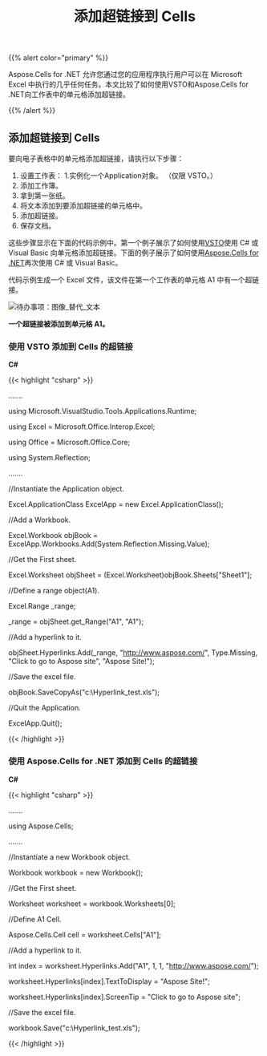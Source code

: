 ﻿---
title: 添加超链接到 Cells
type: docs
weight: 60
url: /zh/net/add-hyperlinks-to-cells/
---
{{% alert color="primary" %}}

Aspose.Cells for .NET 允许您通过您的应用程序执行用户可以在 Microsoft Excel 中执行的几乎任何任务。本文比较了如何使用VSTO和Aspose.Cells for .NET向工作表中的单元格添加超链接。

{{% /alert %}}

## **添加超链接到 Cells**

要向电子表格中的单元格添加超链接，请执行以下步骤：

1. 设置工作表：
 1.实例化一个Application对象。
 （仅限 VSTO。）
 1. 添加工作簿。
 1. 拿到第一张纸。
 1. 将文本添加到要添加超链接的单元格中。
1. 添加超链接。
1. 保存文档。

这些步骤显示在下面的代码示例中。第一个例子展示了如何使用[VSTO](/cells/zh/net/add-hyperlinks-to-cells/)使用 C# 或 Visual Basic 向单元格添加超链接。下面的例子展示了如何使用[Aspose.Cells for .NET](/cells/zh/net/add-hyperlinks-to-cells/)再次使用 C# 或 Visual Basic。

代码示例生成一个 Excel 文件，该文件在第一个工作表的单元格 A1 中有一个超链接。

![待办事项：图像_替代_文本](add-hyperlinks-to-cells_1.png)

**一个超链接被添加到单元格 A1。**

### **使用 VSTO 添加到 Cells 的超链接**

**C#**

{{< highlight "csharp" >}}

 .......



using Microsoft.VisualStudio.Tools.Applications.Runtime;

using Excel = Microsoft.Office.Interop.Excel;

using Office = Microsoft.Office.Core;

using System.Reflection;

.......

//Instantiate the Application object.

Excel.ApplicationClass ExcelApp = new Excel.ApplicationClass();

//Add a Workbook.

Excel.Workbook objBook = ExcelApp.Workbooks.Add(System.Reflection.Missing.Value);

//Get the First sheet.

Excel.Worksheet objSheet = (Excel.Worksheet)objBook.Sheets["Sheet1"];



//Define a range object(A1).

Excel.Range _range;

_range = objSheet.get_Range("A1", "A1");

//Add a hyperlink to it.

objSheet.Hyperlinks.Add(_range, "http://www.aspose.com/", Type.Missing, "Click to go to Aspose site", "Aspose Site!");

//Save the excel file.

objBook.SaveCopyAs("c:\\Hyperlink_test.xls"); 

//Quit the Application.

ExcelApp.Quit();



{{< /highlight >}}

### **使用 Aspose.Cells for .NET 添加到 Cells 的超链接**

**C#**

{{< highlight "csharp" >}}

 .......

using Aspose.Cells;

.......

//Instantiate a new Workbook object.

Workbook workbook = new Workbook();

//Get the First sheet.

Worksheet worksheet = workbook.Worksheets[0];

//Define A1 Cell.

Aspose.Cells.Cell cell = worksheet.Cells["A1"];

//Add a hyperlink to it.

int index = worksheet.Hyperlinks.Add("A1", 1, 1, "http://www.aspose.com/");

worksheet.Hyperlinks[index].TextToDisplay = "Aspose Site!";

worksheet.Hyperlinks[index].ScreenTip = "Click to go to Aspose site";

//Save the excel file.

workbook.Save("c:\\Hyperlink_test.xls");       



{{< /highlight >}}
